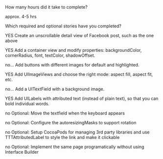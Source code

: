 How many hours did it take to complete?

approx. 4-5 hrs

Which required and optional stories have you completed?

YES	Create an unscrollable detail view of Facebook post, such as the one above

YES Add a container view and modify properties: backgroundColor, cornerRadius, font, textColor, shadowOffset.

no… Add buttons with different images for default and highlighted.

YES Add UIImageViews and choose the right mode: aspect fill, aspect fit, etc.

no… Add a UITextField with a background image.

YES Add UILabels with attributed text (instead of plain text), so that you can bold individual words.

no Optional: Move the textfield when the keyboard appears

no Optional: Configure the autoresizingMasks to support rotation

no Optional: Setup CocoaPods for managing 3rd party libraries and use TTTAttributedLabel to style the link and make it clickable

no Optional: Implement the same page programatically without using Interface Builder

